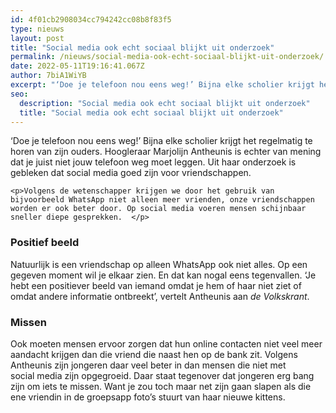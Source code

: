 ```yaml
---
id: 4f01cb2908034cc794242cc08b8f83f5
type: nieuws
layout: post
title: "Social media ook echt sociaal blijkt uit onderzoek"
permalink: /nieuws/social-media-ook-echt-sociaal-blijkt-uit-onderzoek/
date: 2022-05-11T19:16:41.067Z
author: 7biA1WiYB
excerpt: "‘Doe je telefoon nou eens weg!’ Bijna elke scholier krijgt het regelmatig te horen van zijn ouders. Hoogleraar Marjolijn Antheunis is echter van mening dat je juist niet jouw telefoon weg moet leggen. Uit haar onderzoek is gebleken dat social media goed zijn voor vriendschappen.  "
seo:
  description: "Social media ook echt sociaal blijkt uit onderzoek"
  title: "Social media ook echt sociaal blijkt uit onderzoek"
---
```

‘Doe je telefoon nou eens weg!’ Bijna elke scholier krijgt het regelmatig te horen van zijn ouders. Hoogleraar Marjolijn Antheunis is echter van mening dat je juist niet jouw telefoon weg moet leggen. Uit haar onderzoek is gebleken dat social media goed zijn voor vriendschappen.  

    <p>Volgens de wetenschapper krijgen we door het gebruik van bijvoorbeeld WhatsApp niet alleen meer vrienden, onze vriendschappen worden er ook beter door. Op social media voeren mensen schijnbaar sneller diepe gesprekken.  </p>
<h3>Positief beeld</h3>
<p>Natuurlijk is een vriendschap op alleen WhatsApp ook niet alles. Op een gegeven moment wil je elkaar zien. En dat kan nogal eens tegenvallen. ‘Je hebt een positiever beeld van iemand omdat je hem of haar niet ziet of omdat andere informatie ontbreekt’, vertelt Antheunis aan <em>de Volkskrant</em>. </p>
<h3>Missen</h3>
<p>Ook moeten mensen ervoor zorgen dat hun online contacten niet veel meer aandacht krijgen dan die vriend die naast hen op de bank zit. Volgens Antheunis zijn jongeren daar veel beter in dan mensen die niet met social media zijn opgegroeid. Daar staat tegenover dat jongeren erg bang zijn om iets te missen. Want je zou toch maar net zijn gaan slapen als die ene vriendin in de groepsapp foto’s stuurt van haar nieuwe kittens.</p>  

